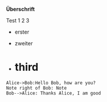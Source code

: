 **Überschrift**

Test 1 2 3 

- erster  

- zweiter

- third
  =======

  
```sequence
Alice->Bob:Hello Bob, how are you?
Note right of Bob: Note
Bob-->Alice: Thanks Alice, I am good
```

  

